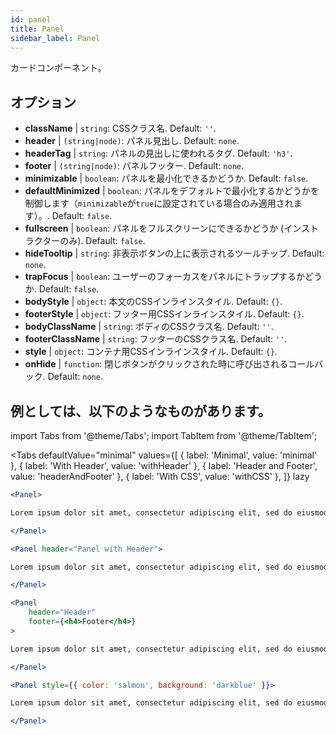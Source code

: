 ```yaml
---
id: panel 
title: Panel
sidebar_label: Panel
---
```


カードコンポーネント。

## オプション

* __className__ | `string`: CSSクラス名. Default: `''`.
* __header__ | `(string|node)`: パネル見出し. Default: `none`.
* __headerTag__ | `string`: パネルの見出しに使われるタグ. Default: `'h3'`.
* __footer__ | `(string|node)`: パネルフッター. Default: `none`.
* __minimizable__ | `boolean`: パネルを最小化できるかどうか. Default: `false`.
* __defaultMinimized__ | `boolean`: パネルをデフォルトで最小化するかどうかを制御します（`minimizable`が`true`に設定されている場合のみ適用されます）。. Default: `false`.
* __fullscreen__ | `boolean`: パネルをフルスクリーンにできるかどうか (インストラクターのみ). Default: `false`.
* __hideTooltip__ | `string`: 非表示ボタンの上に表示されるツールチップ. Default: `none`.
* __trapFocus__ | `boolean`: ユーザーのフォーカスをパネルにトラップするかどうか. Default: `false`.
* __bodyStyle__ | `object`: 本文のCSSインラインスタイル. Default: `{}`.
* __footerStyle__ | `object`: フッター用CSSインラインスタイル. Default: `{}`.
* __bodyClassName__ | `string`: ボディのCSSクラス名. Default: `''`.
* __footerClassName__ | `string`: フッターのCSSクラス名. Default: `''`.
* __style__ | `object`: コンテナ用CSSインラインスタイル. Default: `{}`.
* __onHide__ | `function`: 閉じボタンがクリックされた時に呼び出されるコールバック. Default: `none`.


## 例としては、以下のようなものがあります。

import Tabs from '@theme/Tabs';
import TabItem from '@theme/TabItem';

<Tabs
    defaultValue="minimal"
    values={[
        { label: 'Minimal', value: 'minimal' },
        { label: 'With Header', value: 'withHeader' },
        { label: 'Header and Footer', value: 'headerAndFooter' },
        { label: 'With CSS', value: 'withCSS' },
    ]}
    lazy
>

<TabItem value="minimal">

```jsx live
<Panel>

Lorem ipsum dolor sit amet, consectetur adipiscing elit, sed do eiusmod tempor incididunt ut labore et dolore magna aliqua. Ut enim ad minim veniam, quis nostrud exercitation ullamco laboris nisi ut aliquip ex ea commodo consequat. Duis aute irure dolor in reprehenderit in voluptate velit esse cillum dolore eu fugiat nulla pariatur. Excepteur sint occaecat cupidatat non proident, sunt in culpa qui officia deserunt mollit anim id est laborum.

</Panel>
```

</TabItem>

<TabItem value="withHeader">

```jsx live
<Panel header="Panel with Header">

Lorem ipsum dolor sit amet, consectetur adipiscing elit, sed do eiusmod tempor incididunt ut labore et dolore magna aliqua. Ut enim ad minim veniam, quis nostrud exercitation ullamco laboris nisi ut aliquip ex ea commodo consequat. Duis aute irure dolor in reprehenderit in voluptate velit esse cillum dolore eu fugiat nulla pariatur. Excepteur sint occaecat cupidatat non proident, sunt in culpa qui officia deserunt mollit anim id est laborum.

</Panel>
```

</TabItem>

<TabItem value="headerAndFooter">

```jsx live
<Panel 
    header="Header" 
    footer={<h4>Footer</h4>}
>

Lorem ipsum dolor sit amet, consectetur adipiscing elit, sed do eiusmod tempor incididunt ut labore et dolore magna aliqua. Ut enim ad minim veniam, quis nostrud exercitation ullamco laboris nisi ut aliquip ex ea commodo consequat. Duis aute irure dolor in reprehenderit in voluptate velit esse cillum dolore eu fugiat nulla pariatur. Excepteur sint occaecat cupidatat non proident, sunt in culpa qui officia deserunt mollit anim id est laborum.

</Panel>
```

</TabItem>

<TabItem value="withCSS">

```jsx live
<Panel style={{ color: 'salmon', background: 'darkblue' }}>

Lorem ipsum dolor sit amet, consectetur adipiscing elit, sed do eiusmod tempor incididunt ut labore et dolore magna aliqua. Ut enim ad minim veniam, quis nostrud exercitation ullamco laboris nisi ut aliquip ex ea commodo consequat. Duis aute irure dolor in reprehenderit in voluptate velit esse cillum dolore eu fugiat nulla pariatur. Excepteur sint occaecat cupidatat non proident, sunt in culpa qui officia deserunt mollit anim id est laborum.

</Panel>
```

</TabItem>

</Tabs>
